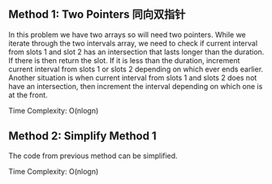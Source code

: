 ## Method 1: Two Pointers 同向双指针

In this problem we have two arrays so will need two pointers. While we iterate through the two intervals array, we need to check if current interval from 
slots 1 and slot 2 has an intersection that lasts longer than the duration. If there is then return the slot. If it is less than the duration, increment 
current interval from slots 1 or slots 2 depending on which ever ends earlier. Another situation is when current interval from slots 1 and slots 2 does not have an intersection, then increment the interval depending on which one is at the front.

Time Complexity: O(nlogn)

## Method 2: Simplify Method 1

The code from previous method can be simplified.

Time Complexity: O(nlogn)

